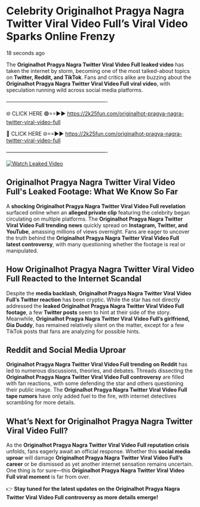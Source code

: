 # Celebrity Originalhot Pragya Nagra Twitter Viral Video Full’s Viral Video Sparks Online Frenzy

18 seconds ago

The **Originalhot Pragya Nagra Twitter Viral Video Full leaked video** has taken the internet by storm, becoming one of the most talked-about topics on **Twitter, Reddit, and TikTok**. Fans and critics alike are buzzing about the **Originalhot Pragya Nagra Twitter Viral Video Full viral video**, with speculation running wild across social media platforms.

———————————————————-

🌐 CLICK HERE 🟢==►► https://2k25fun.com/originalhot-pragya-nagra-twitter-viral-video-full

🔴 CLICK HERE 🌐==►► https://2k25fun.com/originalhot-pragya-nagra-twitter-viral-video-full

———————————————————-

[![Watch Leaked Video](https://miro.medium.com/v2/resize:fit:828/format:webp/1*cilzJN44JGOrTw9NJCrNHA.gif "Watch Leaked Video")](https://2k25fun.com/originalhot-pragya-nagra-twitter-viral-video-full)

## **Originalhot Pragya Nagra Twitter Viral Video Full's Leaked Footage: What We Know So Far**  
A **shocking Originalhot Pragya Nagra Twitter Viral Video Full revelation** surfaced online when an **alleged private clip** featuring the celebrity began circulating on multiple platforms. The **Originalhot Pragya Nagra Twitter Viral Video Full trending news** quickly spread on **Instagram, Twitter, and YouTube**, amassing millions of views overnight. Fans are eager to uncover the truth behind the **Originalhot Pragya Nagra Twitter Viral Video Full latest controversy**, with many questioning whether the footage is real or manipulated.  

## **How Originalhot Pragya Nagra Twitter Viral Video Full Reacted to the Internet Scandal**  
Despite the **media backlash**, **Originalhot Pragya Nagra Twitter Viral Video Full’s Twitter reaction** has been cryptic. While the star has not directly addressed the **leaked Originalhot Pragya Nagra Twitter Viral Video Full footage**, a few **Twitter posts** seem to hint at their side of the story. Meanwhile, **Originalhot Pragya Nagra Twitter Viral Video Full’s girlfriend, Gia Duddy**, has remained relatively silent on the matter, except for a few TikTok posts that fans are analyzing for possible hints.  

## **Reddit and Social Media Uproar**  
**Originalhot Pragya Nagra Twitter Viral Video Full trending on Reddit** has led to numerous discussions, theories, and debates. Threads dissecting the **Originalhot Pragya Nagra Twitter Viral Video Full controversy** are filled with fan reactions, with some defending the star and others questioning their public image. The **Originalhot Pragya Nagra Twitter Viral Video Full tape rumors** have only added fuel to the fire, with internet detectives scrambling for more details.  

## **What’s Next for Originalhot Pragya Nagra Twitter Viral Video Full?**  
As the **Originalhot Pragya Nagra Twitter Viral Video Full reputation crisis** unfolds, fans eagerly await an official response. Whether this **social media uproar** will damage **Originalhot Pragya Nagra Twitter Viral Video Full’s career** or be dismissed as yet another internet sensation remains uncertain. One thing is for sure—this **Originalhot Pragya Nagra Twitter Viral Video Full viral moment** is far from over.  

👉 **Stay tuned for the latest updates on the Originalhot Pragya Nagra Twitter Viral Video Full controversy as more details emerge!**  